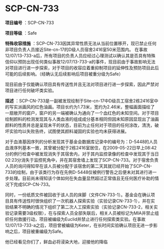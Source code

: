 # SCP-CN-733




**项目编号** ：SCP-CN-733

**项目等级** ：Safe

**特殊收容措施** ：SCP-CN-733因其异常性质无法从当前位置移开，现已禁止任何非项目负责人员接近Site-cn-17的D级人员宿舍2416室50米范围内。
在事故12/07/13-733-a后，所有项目的负责人员应经过心理测试以确认其是否具有特殊信仰以预防出现任何类似事故12/07/13-733-a的事件，现目前由于事故影响无法对项目进行进一步探索，对于项目的收容应着重抑制项目的延伸性及预防项目此后可能的后续影响。（经确认无后续影响后项目被重分级为Safe）

现目前由于仅能确认项目具有传送性并且无法对项目进行进一步探索，因此严禁对项目进行任何破坏类实验。

**描述** ：SCP-CN-733是一副被发现绘制于Site-cn-17中D级员工宿舍2栋2416室中的写实派画风的红色油画。项目长约为1.73米，宽约为2.46米，整幅画面描绘了一扇敞开的窗户，窗户的另一端被确认为通向了一个血红色的未知空间。对于项目绘制颜料的检测发现其与人类血液的组成成分基本相同但因未知原因显现出了油画颜料的性质并总是呈现未干的状态，目前为止任何对于项目的任何涂改，清洗，破坏实验均以失败告终，试图使其颜料凝固的实验也均未获得进展。

对于血液基因序列的分析发现其于基金会数据库记录中的编号为：D-5448的人员血液序列基本一致，其曾被分配于2栋2416室居住，在2009-05-22日早上08:42分的例行检查中被发现消失于其宿舍内，对于其内监控录像的检查中发现其于当日02:23分消失于监控死角中，并在其宿舍墙上发现了SCP-CN-733。对于宿舍负责人员的询问得知早在该人员被分配于该宿舍的第二天其就已经开始了SCP-CN-733的绘制，由于该类行为存在先例D-5448仅被例行警告之后便未对其进行进一步处理。目前尚未得知该个体如何在失血量显然超过正常值且无任何医疗补助的情况下完成SCP-CN-733。

同时，一份纸质文件被回收于该人员的床脚（文件CN-733-1）。基金会在确认项目具有传送性时很快组织了一次机器人探索实验（实验记录CN-733-1），并在实验结果不明确的情况下组织了第二次人工探索实验（实验记录CN-733-2，相关实验记录需要3级权限），在与探索人员全部失联后，相关人员被标记为MIA并禁止组织任何救援行动，项目被编级为Euclid并禁止进行任何探索类实验。在事故12/07/13-733-a之后，项目曾被编级为Keter，在长时间实验确认项目无进一步影响之后，项目被重编级为Safe。





他已经看见你们了，鲜血必将浸染大地，迎接他的降临



